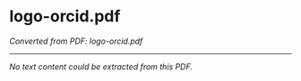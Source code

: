 # logo-orcid.pdf

*Converted from PDF: logo-orcid.pdf*

---

*No text content could be extracted from this PDF.*
